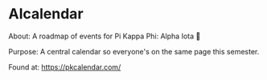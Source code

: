 # AIcalendar
About: A roadmap of events for Pi Kappa Phi: Alpha Iota 🎈

Purpose: A central calendar so everyone's on the same page this semester.

Found at: https://pkcalendar.com/
